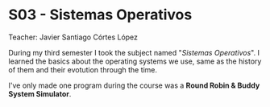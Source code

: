 # S03 - Sistemas Operativos

Teacher: Javier Santiago Córtes López

During my third semester I took the subject named "*Sistemas Operativos*". I learned the basics about the operating systems we use, same as the history of them and their evotution through the time.

I've only made one program during the course was a **Round Robin & Buddy System Simulator**.
